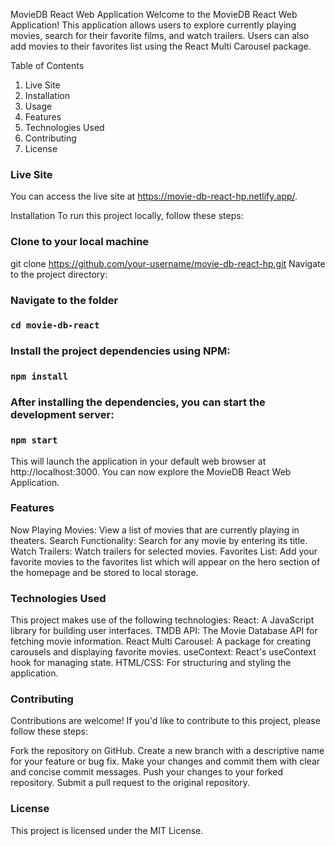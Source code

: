 MovieDB React Web Application
Welcome to the MovieDB React Web Application! This application allows users to explore currently playing movies, search for their favorite films, and watch trailers. Users can also add movies to their favorites list using the React Multi Carousel package.

Table of Contents

1. Live Site
2. Installation
3. Usage
4. Features
5. Technologies Used
6. Contributing
7. License

### Live Site

You can access the live site at https://movie-db-react-hp.netlify.app/.

Installation
To run this project locally, follow these steps:

### Clone to your local machine

git clone https://github.com/your-username/movie-db-react-hp.git
Navigate to the project directory:

### Navigate to the folder

### `cd movie-db-react`

### Install the project dependencies using NPM:

### `npm install`

### After installing the dependencies, you can start the development server:

### `npm start`

This will launch the application in your default web browser at http://localhost:3000. You can now explore the MovieDB React Web Application.

### Features

Now Playing Movies: View a list of movies that are currently playing in theaters.
Search Functionality: Search for any movie by entering its title.
Watch Trailers: Watch trailers for selected movies.
Favorites List: Add your favorite movies to the favorites list which will appear on the hero section of the homepage and be stored to local storage.

### Technologies Used

This project makes use of the following technologies:
React: A JavaScript library for building user interfaces.
TMDB API: The Movie Database API for fetching movie information.
React Multi Carousel: A package for creating carousels and displaying favorite movies.
useContext: React's useContext hook for managing state.
HTML/CSS: For structuring and styling the application.

### Contributing

Contributions are welcome! If you'd like to contribute to this project, please follow these steps:

Fork the repository on GitHub.
Create a new branch with a descriptive name for your feature or bug fix.
Make your changes and commit them with clear and concise commit messages.
Push your changes to your forked repository.
Submit a pull request to the original repository.

### License

This project is licensed under the MIT License.
